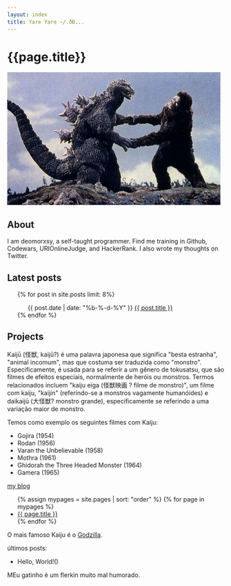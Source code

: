 ```yaml
---
layout: index
title: Yare Yare ~/.ðÐ...
---
```


# {{page.title}}
![banana](images/kong1.jpg)
## About
I am deomorxsy, a self-taught programmer.
Find me training in Github, Codewars, URIOnlineJudge, and HackerRank. 
I also wrote my thoughts on Twitter.

## Latest posts

<ul class="myposts">
{% for post in site.posts limit: 8%}
    <ul>
    <span class="postDate">{{ post.date | date: "%b-%-d-%Y" }}</span>
    <a href="{{ post.url }}">{{ post.title }}</a>
    </ul>
{% endfor %}
</ul>


## Projects

Kaijū (怪獣, kaijū?) é uma palavra japonesa que significa "besta estranha", "animal incomum", mas que costuma ser traduzida como "monstro". Especificamente, é usada para se referir a um gênero de tokusatsu, que são filmes de efeitos especiais, normalmente de heróis ou monstros. Termos relacionados incluem "kaiju eiga (怪獣映画 ? filme de monstro)", um filme com kaiju, "kaijin" (referindo-se a monstros vagamente humanóides) e daikaijū (大怪獣? monstro grande), especificamente se referindo a uma variação maior de monstro.

Temos como exemplo os seguintes filmes com Kaiju:

- Gojira (1954)
- Rodan (1956)
- Varan the Unbelievable (1958)
- Mothra (1961)
- Ghidorah the Three Headed Monster (1964)
- Gamera (1965)

[my blog](/blog)

<ul>
  {% assign mypages = site.pages | sort: "order" %}
    {% for page in mypages %}
    <li><a href="{{ page.url | absolute_url }}">{{ page.title }}</a></li>
    {% endfor %}
</ul>

O mais famoso Kaiju é o [Godzilla](https://pt.wikipedia.org/wiki/Godzilla).

últimos posts:

- Hello, World!()

MEu gatinho é um flerkin muito mal humorado.
